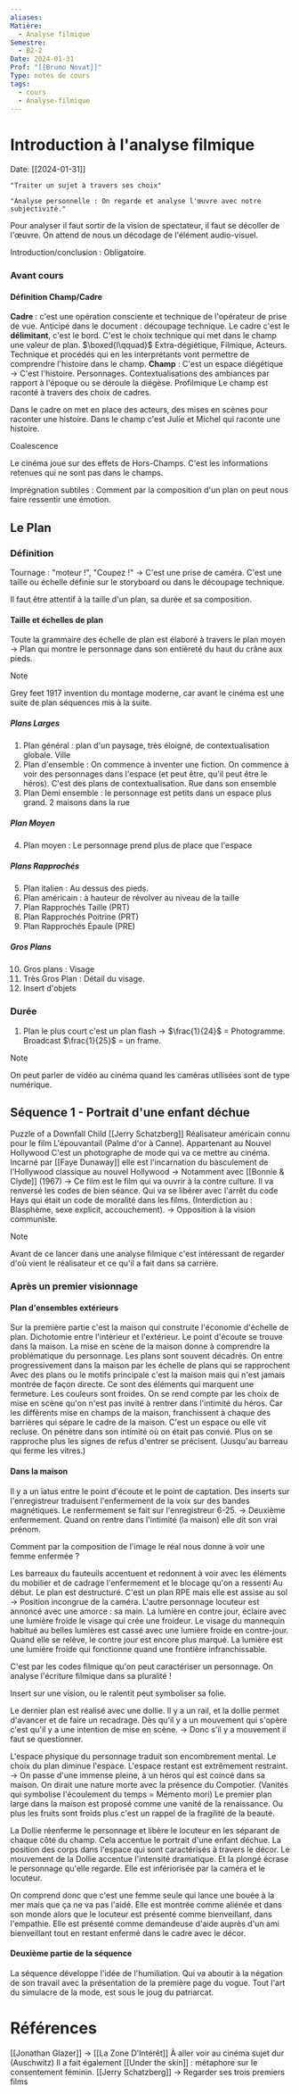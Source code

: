 ```yaml
---
aliases:
Matière:
  - Analyse filmique
Semestre:
  - B2-2
Date: 2024-01-31
Prof: "[[Bruno Novat]]"
Type: notes de cours
tags:
  - cours
  - Analyse-filmique
---
```

# Introduction à l'analyse filmique
Date: [[2024-01-31]] 

	"Traiter un sujet à travers ses choix"

	"Analyse personnelle : On regarde et analyse l'œuvre avec notre subjectivité."

Pour analyser il faut sortir de la vision de spectateur, il faut se décoller de l'œuvre. On attend de nous un décodage de l'élément audio-visuel. 

Introduction/conclusion : Obligatoire. 
### Avant cours 
#### Définition Champ/Cadre
**Cadre** : c'est une opération consciente et technique de l'opérateur de prise de vue. Anticipé dans le document : découpage technique. Le cadre c'est le **délimitant**, c'est le bord. C'est le choix technique qui met dans le champ une valeur de plan. $\boxed{l\qquad}$ 
Extra-dégiétique, Filmique, Acteurs. 
Technique et procédés qui en les interprétants vont permettre de comprendre l'histoire dans le champ. 
**Champ** : C'est un espace diégétique → C'est l'histoire. Personnages. Contextualisations des ambiances par rapport à l'époque ou se déroule la diégèse. 
Profilmique
Le champ est raconté à travers des choix de cadres. 

Dans le cadre on met en place des acteurs, des mises en scènes pour raconter une histoire. Dans le champ c'est Julie et Michel qui raconte une histoire.

Coalescence 

Le cinéma joue sur des effets de Hors-Champs. C'est les informations retenues qui ne sont pas dans le champs. 

Imprégnation subtiles : Comment par la composition d'un plan on peut nous faire ressentir une émotion. 
## Le Plan

### Définition 

Tournage : "moteur !", "Coupez !" → C'est une prise de caméra. C'est une taille ou échelle définie sur le storyboard ou dans le découpage technique. 

Il faut être attentif à la taille d'un plan, sa durée et sa composition. 
#### Taille et échelles de plan
Toute la grammaire des échelle de plan est élaboré à travers le plan moyen → Plan qui montre le personnage dans son entièreté du haut du crâne aux pieds. 

>[!note]
>Grey feet 1917 invention du montage moderne, car avant le cinéma est une suite de plan séquences mis à la suite. 

##### Plans Larges
1. Plan général : plan d'un paysage, très éloigné, de contextualisation globale. Ville
2. Plan d'ensemble : On commence à inventer une fiction. On commence à voir des personnages dans l'espace (et peut être, qu'il peut être le héros). C'est des plans de contextualisation. Rue dans son ensemble
3. Plan Demi ensemble : le personnage est petits dans un espace plus grand. 2 maisons dans la rue
##### Plan Moyen
4. Plan moyen : Le personnage prend plus de place que l'espace 
##### Plans Rapprochés
5. Plan italien : Au dessus des pieds. 
6. Plan américain : à hauteur de révolver au niveau de la taille 
7. Plan Rapprochés Taille (PRT)
8. Plan Rapprochés Poitrine (PRT)
9. Plan Rapprochés Épaule (PRE)
##### Gros Plans
10. Gros plans : Visage
11. Très Gros Plan : Détail du visage. 
12. Insert d'objets 

### Durée 
1. Plan le plus court c'est un plan flash → $\frac{1}{24}$ = Photogramme. Broadcast $\frac{1}{25}$ = un frame. 



>[!note]
>On peut parler de vidéo au cinéma quand les caméras utilisées sont de type numérique. 
## Séquence 1 - Portrait d'une enfant déchue
Puzzle of a Downfall Child
[[Jerry Schatzberg]] Réalisateur américain connu pour le film L'épouvantail (Palme d'or à Canne). Appartenant au Nouvel Hollywood
C'est un photographe de mode qui va ce mettre au cinéma. 
Incarné par [[Faye Dunaway]] elle est l'incarnation du basculement de l'Hollywood classique au nouvel Hollywood → Notamment avec [[Bonnie & Clyde]] (1967) → Ce film est le film qui va ouvrir à la contre culture. Il va renversé les codes de bien séance. 
Qui va se libérer avec l'arrêt du code Hays qui était un code de moralité dans les films. (Interdiction au : Blasphème, sexe explicit, accouchement). → Opposition à la vision communiste. 

>[!note]
>Avant de ce lancer dans une analyse filmique c'est intéressant de regarder d'où vient le réalisateur et ce qu'il a fait dans sa carrière. 

### Après un premier visionnage 
#### Plan d'ensembles extérieurs 
Sur la première partie c'est la maison qui construite l'économie d'échelle de plan. Dichotomie entre l'intèrieur et l'extérieur. Le point d'écoute se trouve dans la maison. 
La mise en scène de la maison donne à comprendre la problématique du personnage. 
Les plans sont souvent décadrés. 
On entre progressivement dans la maison par les échelle de plans qui se rapprochent Avec des plans ou le motifs principale c'est la maison mais qui n'est jamais montrée de façon directe. Ce sont des éléments qui marquent une fermeture. 
Les couleurs sont froides. 
On se rend compte par les choix de mise en scène qu'on n'est pas invité à rentrer dans l'intimité du héros. Car les différents mise en champs de la maison,  franchissent à chaque des barrières qui sépare le cadre de la maison. 
C'est un espace ou elle vit recluse. On pénètre dans son intimité où on était pas convié. Plus on se rapproche plus les signes de refus d'entrer se précisent. 
(Jusqu'au barreau qui ferme les vitres.)

#### Dans la maison
Il y a un ïatus entre le point d'écoute et le point de captation. Des inserts sur l'enregistreur traduisent l'enfermement de la voix sur des bandes magnétiques. Le renfermement se fait sur l'enregistreur 6-25. → Deuxième enfermement. 
Quand on rentre dans l'intimité (la maison) elle dit son vrai prénom. 

Comment par la composition de l'image le réal nous donne à voir une femme enfermée ?

Les barreaux du fauteuils accentuent et redonnent à voir avec les éléments du mobilier et de cadrage l'enfermement et le blocage qu'on a ressenti Au début. 
Le plan est destructuré. C'est un plan RPE mais elle est assise au sol → Position incongrue de la caméra. 
L'autre personnage locuteur est annoncé avec une amorce : sa main. 
La lumière en contre jour, éclaire avec une lumière froide le visage qui crée une froideur. Le visage du mannequin habitué au belles lumières est cassé avec une lumière froide en contre-jour. Quand elle se relève, le contre jour est encore plus marqué. 
La lumière est une lumière froide qui fonctionne quand une frontière infranchissable. 

C'est par les codes filmique qu'on peut caractériser un personnage. 
On analyse l'écriture filmique dans sa pluralité !

Insert sur une vision, ou le ralentit peut symboliser sa folie. 

Le dernier plan est réalisé avec une dollie. Il y a un rail, et la dollie permet d'avancer et de faire un recadrage. Dès qu'il y a un mouvement qui s'opère c'est qu'il y a une intention de mise en scène. → Donc s'il y a mouvement il faut se questionner. 

L'espace physique du personnage traduit son encombrement mental. Le choix du plan diminue l'espace. L'espace restant est extrêmement restraint. → On passe d'une immense pleine, à un héros qui est coincé dans sa maison. 
On dirait une nature morte avec la présence du Compotier.  (Vanités qui symbolise l'écoulement du temps = Mémento mori) Le premier plan large dans la maison est proposé comme une vanité de la renaissance. Ou plus les fruits sont froids plus c'est un rappel de la fragilité de la beauté. 

La Dollie réenferme le personnage et libère le locuteur en les séparant de chaque côté du champ. Cela accentue le portrait d'une enfant déchue. La position des corps dans l'espace qui sont caractérisés à travers le décor. 
Le mouvement de la Dollie accentue l'intensité dramatique. Et la plongé écrase le personnage qu'elle regarde. Elle est infériorisée par la caméra et le locuteur. 

On comprend donc que c'est une femme seule qui lance une bouée à la mer mais que ça ne va pas l'aidé. Elle est montrée comme aliénée et dans son monde alors que le locuteur est présenté comme bienveillant, dans l'empathie. 
Elle est présenté comme demandeuse d'aide auprès d'un ami bienveillant tout en restant enfermé dans le cadre avec le décor. 
#### Deuxième partie de la séquence 
La séquence développe l'idée de l'humiliation. Qui va aboutir à la négation de son travail avec la présentation de la première page du vogue. 
Tout l'art du simulacre de la mode, est sous le joug du patriarcat. 

# Références

[[Jonathan Glazer]] → [[La Zone D'Intérêt]] À aller voir au cinéma sujet dur (Auschwitz)
Il a fait également [[Under the skin]] : métaphore sur le consentement féminin. 
[[Jerry Schatzberg]] → Regarder ses trois premiers films 
